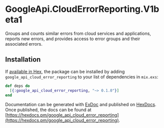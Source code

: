 # GoogleApi.CloudErrorReporting.V1beta1

Groups and counts similar errors from cloud services and applications,
reports new errors, and provides access to error groups and their associated errors.

## Installation

If [available in Hex](https://hex.pm/docs/publish), the package can be installed
by adding `google_api_cloud_error_reporting` to your list of dependencies in `mix.exs`:

```elixir
def deps do
  [{:google_api_cloud_error_reporting, "~> 0.1.0"}]
end
```

Documentation can be generated with [ExDoc](https://github.com/elixir-lang/ex_doc)
and published on [HexDocs](https://hexdocs.pm). Once published, the docs can
be found at [https://hexdocs.pm/google_api_cloud_error_reporting](https://hexdocs.pm/google_api_cloud_error_reporting).
